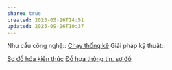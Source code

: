 ```yaml
---
share: true
created: 2023-05-26T14:51
updated: 2025-09-26T10:37
---
```

Nhu cầu công nghệ:: [Chạy thống kê](../../Nhu%20c%E1%BA%A7u%20c%C3%B4ng%20ngh%E1%BB%87/X%C3%A1c%20%C4%91%E1%BB%8Bnh%20m%E1%BA%ABu%20h%C3%ACnh/Ch%E1%BA%A1y%20th%E1%BB%91ng%20k%C3%AA.md)
Giải pháp kỹ thuật::

[Sơ đồ hóa kiến thức](./Minh%20h%E1%BB%8Da,%20th%E1%BB%8B%20gi%C3%A1c%20h%C3%B3a/S%C6%A1%20%C4%91%E1%BB%93%20h%C3%B3a%20ki%E1%BA%BFn%20th%E1%BB%A9c.md)
[Đồ họa thông tin, sơ đồ](../../Gi%E1%BA%A3i%20ph%C3%A1p%20k%E1%BB%B9%20thu%E1%BA%ADt/H%E1%BB%87%20th%E1%BB%91ng%20tri%20th%E1%BB%A9c%20c%E1%BB%99ng%20%C4%91%E1%BB%93ng/%C4%90%E1%BB%93%20h%E1%BB%8Da%20th%C3%B4ng%20tin,%20s%C6%A1%20%C4%91%E1%BB%93.md)